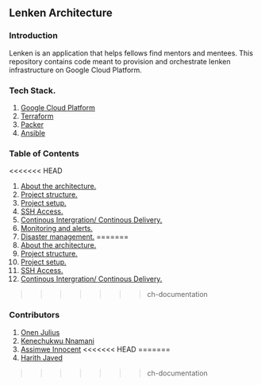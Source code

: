 ## Lenken Architecture



### Introduction
Lenken is an application that helps fellows find mentors and mentees.
This repository contains code meant to provision and orchestrate lenken infrastructure on Google Cloud Platform.

### Tech Stack.
1. [Google Cloud Platform](https://cloud.google.com)
2. [Terraform](https://www.terraform.io/)
3. [Packer](https://www.packer.io/)
4. [Ansible](https://www.ansible.com/)

### Table of Contents
<<<<<<< HEAD
1. [About the architecture.](Docs/infrastructure.md)
2. [Project structure.](Docs/project_structure.md)
3. [Project setup.](Docs/setup_project.md)
4. [SSH Access.](Docs/ssh_access.md)
4. [Continous Intergration/ Continous Delivery.]()
5. [Monitoring and alerts.]()
6. [Disaster management.]()
=======
1. [About the architecture.](Docks/infrastructure.md)
2. [Project structure.](Docs/project_structure.md)
3. [Project setup.](Docs/setup_project.md)
4. [SSH Access.](Docs/ssh_access.md)
4. [Continous Intergration/ Continous Delivery.](Docs/CI_CD.md)
>>>>>>> ch-documentation

### Contributors
1. [Onen Julius](https://github.com/devGenie)
2. [Kenechukwu Nnamani](https://github.com/kenec)
3. [Assimwe Innocent](https://github.com/inno-asiimwe)
<<<<<<< HEAD
=======
4. [Harith Javed](https://github.com/HarithJ)
>>>>>>> ch-documentation
